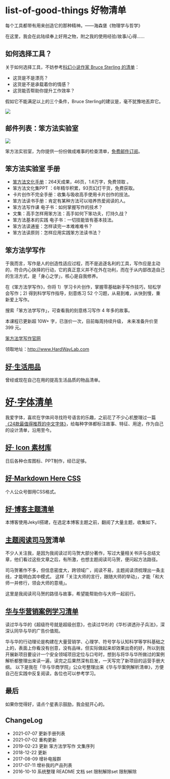 # list-of-good-things 好物清单


每个工具都带有用来创造它的那种精神。——海森堡《物理学与哲学》


在这里，我会在此陆续奉上好用之物，附之我的使用经验/故事/心得……


## 如何选择工具？


关于如何选择工具，不妨参考[科幻小说作家 Bruce Sterling 的清单](http://www.tonyyet.com/tools)：


- 这货是不是漂亮？
- 这货是不是承载着你的情感？
- 这货能否帮助你提升工作效率？



假如它不能满足以上的三个条件，Bruce Sterling的建议是，毫不犹豫地丟弃它。


![](https://cdn.nlark.com/yuque/0/2021/jpeg/87881/1625196059464-c320e398-9183-4813-b42b-32a64a4ed8db.jpeg#align=left&display=inline&height=760&margin=%5Bobject%20Object%5D&originHeight=760&originWidth=720&size=0&status=done&style=none&width=720)


## 邮件列表：笨方法实验室

![](https://z3.ax1x.com/2021/07/07/RHiJW8.png)


笨方法实验室，为你提供一份份做成难事的检查清单，[免费邮件订阅](http://newsletter.hardwaylab.com/)。

## 笨方法实验室 手册

- [笨方法文化手册](https://github.com/cnfeat/list-of-good-things/tree/master/Handbook)：264天成果，46页，1.6万字，免费领取 。
- 笨方法文化集PPT ：6年精华积累，93页幻灯干货，免费获取。
- 卡片创作不完全手册：收集与吸收高手使用卡片创作的技法。
- 笨方法读书手册：肯定有某种方法可以培养热爱阅读的人。
- 笨方法写作课 电子书：如何掌握写作的技术？
- 文集：高手怎样用笨方法：高手如何下笨功夫，打持久战？
- 笨方法基本的实践 电子书：一切技能皆有基本技法。
- 笨方法读通鉴：怎样读完一本难难难书？
- 笨方法读原则：怎样应用实践笨方法读书法？


## 笨方法学写作

于我而言，写作是人的创造性适应过程，而不是追逐名利的工具，写作应是主动的，符合内心抉择的行动，它的真正意义并不在外在功利，而在于从内部改造自己的生活方式，是「身心之学」，核心是自我修养。

在《笨方法学写作》，你将 1）学习卡片创作，掌握零基础新手写作技巧，轻松学会写作；2) 得到科学写作指导，刻意练习 52 个习题，从易到难，从快到慢，重新爱上写作。

搜索「笨方法学写作」，可查看我的刻意练习写作 4 年多的故事。

本课程已更新超 10W+ 字，已涨价一次，目前每周持续升级， 未来准备升价至 399 元。

[笨方法学写作官网](http://www.LearnWritingTheHardWay.cn)

领取地址：http://www.HardWayLab.com


## [好·生活用品](https://github.com/cnfeat/list-of-good-things/blob/master/GoodLivingGoods.md)


曾经或现在自己在用的提高生活品质的物品清单。
# [好·字体清单](https://github.com/cnfeat/list-of-good-things/blob/master/GoodFontList.md)


我爱字体，喜欢在字体间寻找符号语言的乐趣，之前花了不少心机整理过一篇[《24款最值得推荐的中文字体》](https://www.douban.com/note/500473183/)，给每种字体都标注故事、特征、用途，作为自己的设计清单，沿用至今。


## [好· Icon 素材库](https://github.com/cnfeat/list-of-good-things/blob/master/GoodIcon.md)


日后各种仓库图标、PPT制作，经已足够。


## [好·Markdown Here CSS](https://github.com/cnfeat/list-of-good-things/tree/master/CSS)


个人公众号御用CSS格式。
## [好·博客主题清单](https://github.com/cnfeat/list-of-good-things/blob/master/GoodJekyllBlogList.md)


本博客使用Jekyll搭建，在选定本博客主题之前，翻阅了大量主题，收集如下。


## [主题阅读司马贺](https://github.com/cnfeat/list-of-good-things/blob/master/GoodSimonReadList.md)清单


不少人关注我，是因为我阅读过司马贺大部分著作，写过大量相关书评与总结文章，他们看过这些文章之后，有所激，也想主题阅读司马贺，便问起方法路径。


司马贺著作不多，但信息密度大，跨领域广，阅读不易，主题阅读须梳理出一条主线，才能明白其中模式。
这样「关注大师的言行，跟随大师的举动」，才能「和大师一并修行，领会大师的意境」。

这里是我阅读司马贺的路径与故事，希望能帮助你与大师一起前行。


## [华与华营销案例学习清单](https://github.com/cnfeat/list-of-good-things/blob/master/H%26HMarketingList.md)


读过华与华的《超级符号就是超级创意》，也读过华杉的《华杉讲透孙子兵法》，深深认同华与华的广告价值观。

华与华的行动理论是构建在大量营销学、心理学、符号学与认知科学等学科基础之上的，表面上你看没有创意，没有品味，但实际做起来却效果出奇的好，所以到我开展新项目要设计一个安全领域项目定位与口号时，想到与将华与华所做过的案例解析都整理出来读一遍，读完之后果然深有启发，一天写完了新项目的运营手册大纲。 以下是我在「华与华商学院」公众号整理出来《华与华案例解析清单》，方便自己在实践中反复阅读，各位也可以参考学习。


## 最后


如果你觉得好，请点个星表示鼓励，我会挺开心的。


## ChangeLog

- 2021-07-07 更新手册列表
- 2021-07-02 重构更新
- 2019-02-23 更新 笨方法学写作 文集序列
- 2018-12-22 更新
- 2017-08-09 增补电报群
- 2017-07-11 增补我的产品列表
- 2016-10-10 系统整理 README 文档
set 限制解除set 限制解除